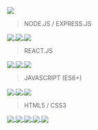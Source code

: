 <img src="https://github-readme-stats.vercel.app/api?username=benjamin-gambling&show_icons=true&hide_title=true" />



> NODE.JS / EXPRESS.JS
<a href="https://github.com/benjamin-gambling/tetris">
  <img align="center" src="https://github-readme-stats.vercel.app/api/pin/?username=benjamin-gambling&repo=tetris" />
</a>
<a href="https://github.com/benjamin-gambling/calculator">
  <img align="center" src="https://github-readme-stats.vercel.app/api/pin/?username=benjamin-gambling&repo=calculator" />
</a>
<a href="https://github.com/benjamin-gambling/rock-paper-scissors">
  <img align="center" src="https://github-readme-stats.vercel.app/api/pin/?username=benjamin-gambling&repo=rock-paper-scissors" />
</a>



> REACT.JS
<a href="https://github.com/benjamin-gambling/tetris">
  <img align="center" src="https://github-readme-stats.vercel.app/api/pin/?username=benjamin-gambling&repo=tetris" />
</a>
<a href="https://github.com/benjamin-gambling/calculator">
  <img align="center" src="https://github-readme-stats.vercel.app/api/pin/?username=benjamin-gambling&repo=calculator" />
</a>
<a href="https://github.com/benjamin-gambling/rock-paper-scissors">
  <img align="center" src="https://github-readme-stats.vercel.app/api/pin/?username=benjamin-gambling&repo=rock-paper-scissors" />
</a>




> JAVASCRIPT (ES6+)
<a href="https://github.com/benjamin-gambling/tetris">
  <img align="center" src="https://github-readme-stats.vercel.app/api/pin/?username=benjamin-gambling&repo=tetris" />
</a>
<a href="https://github.com/benjamin-gambling/calculator">
  <img align="center" src="https://github-readme-stats.vercel.app/api/pin/?username=benjamin-gambling&repo=calculator" />
</a>
<a href="https://github.com/benjamin-gambling/rock-paper-scissors">
  <img align="center" src="https://github-readme-stats.vercel.app/api/pin/?username=benjamin-gambling&repo=rock-paper-scissors" />
</a>





> HTML5 / CSS3
<a href="https://github.com/benjamin-gambling/portfolio">
  <img align="center" src="https://github-readme-stats.vercel.app/api/pin/?username=benjamin-gambling&repo=portfolio" />
</a>
<a href="https://github.com/benjamin-gambling/survey-form">
  <img align="center" src="https://github-readme-stats.vercel.app/api/pin/?username=benjamin-gambling&repo=survey-form" />
</a>
<a href="https://github.com/benjamin-gambling/technical-description-page">
  <img align="center" src="https://github-readme-stats.vercel.app/api/pin/?username=benjamin-gambling&repo=technical-description-page" />
</a>
<a href="https://github.com/benjamin-gambling/tribute-page">
  <img align="center" src="https://github-readme-stats.vercel.app/api/pin/?username=benjamin-gambling&repo=tribute-page" />
</a>
<a href="https://github.com/benjamin-gambling/product-landing-page">
  <img align="center" src="https://github-readme-stats.vercel.app/api/pin/?username=benjamin-gambling&repo=product-landing-page" />
</a>
